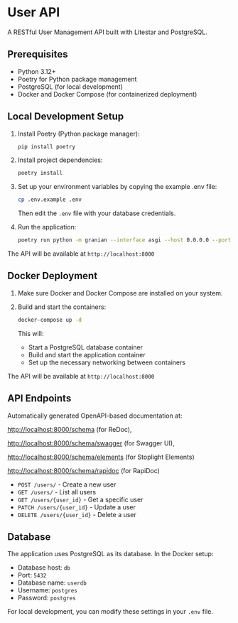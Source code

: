 # User API

A RESTful User Management API built with Litestar and PostgreSQL.

## Prerequisites

- Python 3.12+
- Poetry for Python package management
- PostgreSQL (for local development)
- Docker and Docker Compose (for containerized deployment)

## Local Development Setup

1. Install Poetry (Python package manager):

   ```bash
   pip install poetry
   ```

2. Install project dependencies:

   ```bash
   poetry install
   ```

3. Set up your environment variables by copying the example .env file:

   ```bash
   cp .env.example .env
   ```

   Then edit the `.env` file with your database credentials.

4. Run the application:

   ```bash
   poetry run python -m granian --interface asgi --host 0.0.0.0 --port 8000 src.app:app
   ```

The API will be available at `http://localhost:8000`

## Docker Deployment

1. Make sure Docker and Docker Compose are installed on your system.

2. Build and start the containers:

   ```bash
   docker-compose up -d
   ```

   This will:
   - Start a PostgreSQL database container
   - Build and start the application container
   - Set up the necessary networking between containers

The API will be available at `http://localhost:8000`

## API Endpoints

Automatically generated OpenAPI-based documentation at:

<http://localhost:8000/schema> (for ReDoc),

<http://localhost:8000/schema/swagger> (for Swagger UI),

<http://localhost:8000/schema/elements> (for Stoplight Elements)

<http://localhost:8000/schema/rapidoc> (for RapiDoc)

- `POST /users/` - Create a new user
- `GET /users/` - List all users
- `GET /users/{user_id}` - Get a specific user
- `PATCH /users/{user_id}` - Update a user
- `DELETE /users/{user_id}` - Delete a user

## Database

The application uses PostgreSQL as its database. In the Docker setup:

- Database host: `db`
- Port: `5432`
- Database name: `userdb`
- Username: `postgres`
- Password: `postgres`

For local development, you can modify these settings in your `.env` file.



